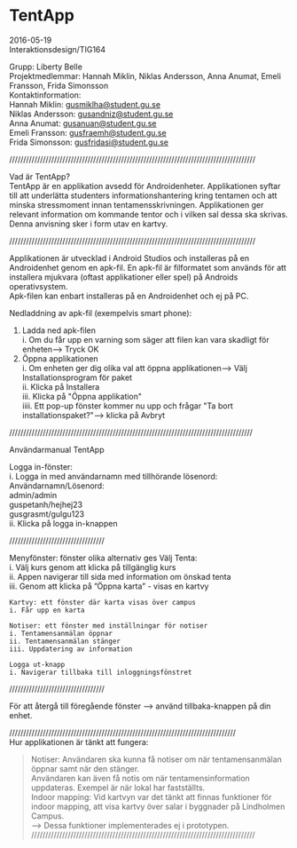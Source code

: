 # TentApp 
2016-05-19  
Interaktionsdesign/TIG164  
  
Grupp: Liberty Belle  
Projektmedlemmar: Hannah Miklin, Niklas Andersson, Anna Anumat, Emeli Fransson, Frida Simonsson  
Kontaktinformation:  
Hannah Miklin: gusmiklha@student.gu.se  
Niklas Andersson: gusandniz@student.gu.se  
Anna Anumat: gusanuan@student.gu.se     
Emeli Fransson: gusfraemh@student.gu.se     
Frida Simonsson: gusfridasi@student.gu.se    


////////////////////////////////////////////////////////////////////////////////////////  

Vad är TentApp?  
TentApp är en applikation avsedd för Androidenheter. Applikationen syftar till att underlätta studenters informationshantering kring tentamen och att minska stressmoment innan tentamensskrivningen. Applikationen ger relevant information om kommande tentor och i vilken sal dessa ska skrivas. Denna anvisning sker i form utav en kartvy.     
    
////////////////////////////////////////////////////////////////////////////////////////    
  
Applikationen är utvecklad i Android Studios och installeras på en Androidenhet genom en apk-fil. En apk-fil är filformatet som används för att installera mjukvara (oftast applikationer eller spel) på Androids operativsystem.  
Apk-filen kan enbart installeras på en Androidenhet och ej på PC.  
  
Nedladdning av apk-fil (exempelvis smart phone):  
  
1. Ladda ned apk-filen  
  i. Om du får upp en varning som säger att filen kan vara skadligt för enheten--> Tryck OK  
2. Öppna applikationen  
  i. Om enheten ger dig olika val att öppna applikationen--> Välj Installationsprogram för paket  
  ii. Klicka på Installera  
  iii. Klicka på "Öppna applikation"  
  iiii. Ett pop-up fönster kommer nu upp och frågar "Ta bort installationspaket?"--> klicka på Avbryt  
  
///////////////////////////////////////////////////////////////////////////////////////  
  
Användarmanual TentApp  
  
Logga in-fönster:  
  i. Logga in med användarnamn med tillhörande lösenord:  
	Användarnamn/Lösenord:  
	admin/admin  
	guspetanh/hejhej23  
	gusgrasmt/gulgu123  
  ii. Klicka på logga in-knappen 
  
//////////////////////////////////  
  
Menyfönster: fönster olika alternativ ges
    Välj Tenta:  
    i. Välj kurs genom att klicka på tillgänglig kurs  
    ii. Appen navigerar till sida med information om önskad tenta     
    iii. Genom att klicka på ”Öppna karta” - visas en kartvy    
  
    Kartvy: ett fönster där karta visas över campus  
    i. Får upp en karta   
 
    Notiser: ett fönster med inställningar för notiser  
    i. Tentamensanmälan öppnar  
    ii. Tentamensanmälan stänger   
    iii. Uppdatering av information  

    Logga ut-knapp
    i. Navigerar tillbaka till inloggningsfönstret
      
//////////////////////////////////     
  
För att återgå till föregående fönster --> använd tillbaka-knappen på din enhet.  
   
/////////////////////////////////////////////////////////////////////////////////  
Hur applikationen är tänkt att fungera:  
   
>Notiser: Användaren ska kunna få notiser om när tentamensanmälan öppnar samt när den stänger.  
	  Användaren kan även få notis om när tentamensinformation uppdateras. Exempel är när lokal har fastställts.  
>Indoor mapping: Vid kartvyn var det tänkt att finnas funktioner för indoor mapping, att visa kartvy över salar i byggnader på Lindholmen Campus.     
--> Dessa funktioner implementerades ej i prototypen.  
////////////////////////////////////////////////////////////////////////////////  
  



